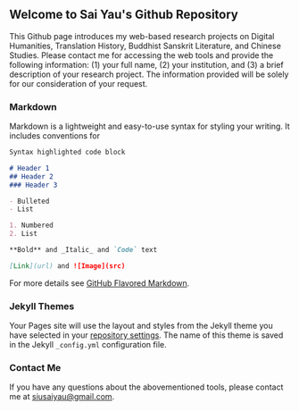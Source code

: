 ## Welcome to Sai Yau's Github Repository

This Github page introduces my web-based research projects on Digital Humanities, Translation History, Buddhist Sanskrit Literature, and Chinese Studies. Please contact me for accessing the web tools and provide the following information: (1) your full name, (2) your institution, and (3) a brief description of your research project. The information provided will be solely for our consideration of your request.

### Markdown

Markdown is a lightweight and easy-to-use syntax for styling your writing. It includes conventions for

```markdown
Syntax highlighted code block

# Header 1
## Header 2
### Header 3

- Bulleted
- List

1. Numbered
2. List

**Bold** and _Italic_ and `Code` text

[Link](url) and ![Image](src)
```

For more details see [GitHub Flavored Markdown](https://guides.github.com/features/mastering-markdown/).

### Jekyll Themes

Your Pages site will use the layout and styles from the Jekyll theme you have selected in your [repository settings](https://github.com/siusaicheong/matcat/settings). The name of this theme is saved in the Jekyll `_config.yml` configuration file.

### Contact Me
If you have any questions about the abovementioned tools, please contact me at siusaiyau@gmail.com.
